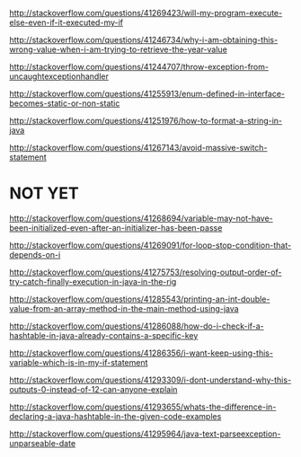 http://stackoverflow.com/questions/41269423/will-my-program-execute-else-even-if-it-executed-my-if

http://stackoverflow.com/questions/41246734/why-i-am-obtaining-this-wrong-value-when-i-am-trying-to-retrieve-the-year-value

http://stackoverflow.com/questions/41244707/throw-exception-from-uncaughtexceptionhandler

http://stackoverflow.com/questions/41255913/enum-defined-in-interface-becomes-static-or-non-static

http://stackoverflow.com/questions/41251976/how-to-format-a-string-in-java

http://stackoverflow.com/questions/41267143/avoid-massive-switch-statement

NOT YET
=====

http://stackoverflow.com/questions/41268694/variable-may-not-have-been-initialized-even-after-an-initializer-has-been-passe

http://stackoverflow.com/questions/41269091/for-loop-stop-condition-that-depends-on-i

http://stackoverflow.com/questions/41275753/resolving-output-order-of-try-catch-finally-execution-in-java-in-the-rig

http://stackoverflow.com/questions/41285543/printing-an-int-double-value-from-an-array-method-in-the-main-method-using-java

http://stackoverflow.com/questions/41286088/how-do-i-check-if-a-hashtable-in-java-already-contains-a-specific-key

http://stackoverflow.com/questions/41286356/i-want-keep-using-this-variable-which-is-in-my-if-statement

http://stackoverflow.com/questions/41293309/i-dont-understand-why-this-outputs-0-instead-of-12-can-anyone-explain

http://stackoverflow.com/questions/41293655/whats-the-difference-in-declaring-a-java-hashtable-in-the-given-code-examples

http://stackoverflow.com/questions/41295964/java-text-parseexception-unparseable-date